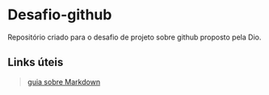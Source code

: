 # Desafio-github
Repositório criado para o desafio de projeto sobre github proposto pela Dio.

## Links úteis

>[guia sobre Markdown](https://www.markdownguide.org/basic-syntax/)
